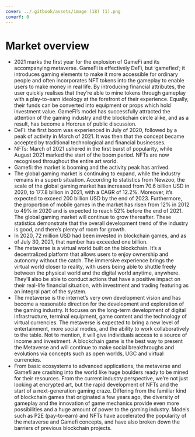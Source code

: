 ```yaml
---
cover: ../.gitbook/assets/image (18) (1).png
coverY: 0
---
```


# Market overview

* 2021 marks the first year for the explosion of GameFi and its accompanying metaverse. GameFi is effectively DeFi, but ‘gamefied’; it introduces gaming elements to make it more accessible for ordinary people and often incorporates NFT tokens into the gameplay to enable users to make money in real life. By introducing financial attributes, the user quickly realises that they’re able to mine tokens through gameplay with a play-to-earn ideology at the forefront of their experience. Equally, their funds can be converted into equipment or props which hold investment value. GameFi’s model has successfully attracted the attention of the gaming industry and the blockchain circle alike, and as a result, has become a Horcrux of public discussion.
* DeFi: the first boom was experienced in July of 2020, followed by a peak of activity in March of 2021. It was then that the concept became accepted by traditional technological and financial businesses.&#x20;
* &#x20;NFTs: March of 2021 ushered in the first burst of popularity, while August 2021 marked the start of the boom period. NFTs are now recognised throughout the entire art world.
* Gamefi: the market is booming and the activity peak has arrived.
* The global gaming market is continuing to expand, while the industry remains in a superb situation. According to statistics from Newzoo, the scale of the global gaming market has increased from 70.6 billion USD in 2020, to 177.8 billion in 2021, with a CAGR of 12.2%. Moreover, it’s expected to exceed 200 billion USD by the end of 2023. Furthermore, the proportion of mobile games in the market has risen from 12% in 2012 to 49% in 2020 and is expected to reach 52% before the end of 2021. The global gaming market will continue to grow thereafter. These statistics demonstrate that the overall development trend of the industry is good, and there’s plenty of room for growth.
* In 2020, 72 million USD had been invested in blockchain games, and as of July 30, 2021, that number has exceeded one billion.
* The metaverse is a virtual world built on the blockchain. It’s a decentralized platform that allows users to enjoy ownership and autonomy without the catch. The immersive experience brings the virtual world closer to reality, with users being able to shuttle freely between the physical world and the digital world anytime, anywhere. They’ll also be able to conduct actions that have a positive impact on their real-life financial situation, with investment and trading featuring as an integral part of the system.
* The metaverse is the internet’s very own development vision and has become a reasonable direction for the development and exploration of the gaming industry. It focuses on the long-term development of digital infrastructure, terminal equipment, game content and the technology of virtual currencies. The metaverse is expected to bring a new level of entertainment, more social modes, and the ability to work collaboratively to the table. Not to mention, it will give individuals access to a source of income and investment. A blockchain game is the best way to present the Metaverse and will continue to make social breakthroughs and evolutions via concepts such as open worlds, UGC and virtual currencies.
* From basic ecosystems to advanced applications, the metaverse and Gamefi are crashing into the world like huge boulders ready to be mined for their resources. From the current industry perspective, we’re not just looking at encrypted art, but the rapid development of NFTs and the start of a next-generation gaming craze. Differing from the familiar kind of blockchain games that originated a few years ago, the diversity of gameplay and the innovation of game mechanics provide even more possibilities and a huge amount of power to the gaming industry. Models such as P2E (pay-to-earn) and NFTs have accelerated the popularity of the metaverse and Gamefi concepts, and have also broken down the barriers of previous blockchain projects.

